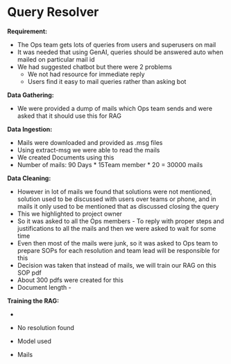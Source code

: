 # Query Resolver

**Requirement:**

* The Ops team gets lots of queries from users and superusers on mail
* It was needed that using GenAI, queries should be answered auto when mailed on particular mail id
* We had suggested chatbot but there were 2 problems
  * We not had resource for immediate reply
  * Users find it easy to mail queries rather than asking bot



**Data Gathering:**

* We were provided a dump of mails which Ops team sends and were asked that it should use this for RAG



**Data Ingestion:**

* Mails were downloaded and provided as .msg files
* Using extract-msg we were able to read the mails
* We created Documents using this
* Number of mails: 90 Days \* 15Team member \* 20 = 30000 mails&#x20;



**Data Cleaning:**

* However in lot of mails we found that solutions were not mentioned, solution used to be discussed with users over teams or phone, and in mails it only used to be mentioned that as discussed closing the query
* This we highlighted to project owner
* So it was asked to all the Ops members - To reply with proper steps and justifications to all the mails and then we were asked to wait for some time
* Even then most of the mails were junk, so it was asked to Ops team to prepare SOPs for each resolution and team lead will be responsible for this
* Decision was taken that instead of mails, we will train our RAG on this SOP pdf
* About 300 pdfs were created for this
* Document length -&#x20;



**Training the RAG:**

*





* No resolution found
* Model used
* Mails











